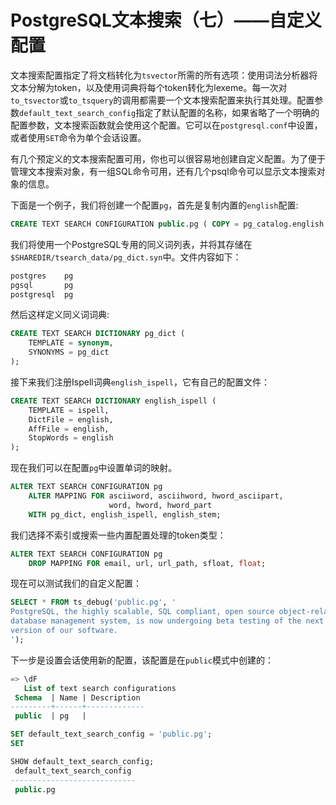 # PostgreSQL文本搜索（七）——自定义配置

文本搜索配置指定了将文档转化为`tsvector`所需的所有选项：使用词法分析器将文本分解为token，以及使用词典将每个token转化为lexeme。每一次对`to_tsvector`或`to_tsquery`的调用都需要一个文本搜索配置来执行其处理。配置参数`default_text_search_config`指定了默认配置的名称，如果省略了一个明确的配置参数，文本搜索函数就会使用这个配置。它可以在`postgresql.conf`中设置，或者使用`SET`命令为单个会话设置。

有几个预定义的文本搜索配置可用，你也可以很容易地创建自定义配置。为了便于管理文本搜索对象，有一组SQL命令可用，还有几个psql命令可以显示文本搜索对象的信息。

下面是一个例子，我们将创建一个配置`pg`，首先是复制内置的`english`配置:

```sql
CREATE TEXT SEARCH CONFIGURATION public.pg ( COPY = pg_catalog.english );
```

我们将使用一个PostgreSQL专用的同义词列表，并将其存储在`$SHAREDIR/tsearch_data/pg_dict.syn`中。文件内容如下：

```sql
postgres    pg
pgsql       pg
postgresql  pg
```

然后这样定义同义词词典:

```sql
CREATE TEXT SEARCH DICTIONARY pg_dict (
    TEMPLATE = synonym,
    SYNONYMS = pg_dict
);
```

接下来我们注册Ispell词典`english_ispell`，它有自己的配置文件：

```sql
CREATE TEXT SEARCH DICTIONARY english_ispell (
    TEMPLATE = ispell,
    DictFile = english,
    AffFile = english,
    StopWords = english
);
```

现在我们可以在配置`pg`中设置单词的映射。

```sql
ALTER TEXT SEARCH CONFIGURATION pg
    ALTER MAPPING FOR asciiword, asciihword, hword_asciipart,
                      word, hword, hword_part
    WITH pg_dict, english_ispell, english_stem;
```

我们选择不索引或搜索一些内置配置处理的token类型：

```sql
ALTER TEXT SEARCH CONFIGURATION pg
    DROP MAPPING FOR email, url, url_path, sfloat, float;
```

现在可以测试我们的自定义配置：

```sql
SELECT * FROM ts_debug('public.pg', '
PostgreSQL, the highly scalable, SQL compliant, open source object-relational
database management system, is now undergoing beta testing of the next
version of our software.
');
```

下一步是设置会话使用新的配置，该配置是在`public`模式中创建的：

```sql
=> \dF
   List of text search configurations
 Schema  | Name | Description
---------+------+-------------
 public  | pg   |

SET default_text_search_config = 'public.pg';
SET

SHOW default_text_search_config;
 default_text_search_config
----------------------------
 public.pg
```
